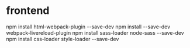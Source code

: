 # frontend

npm install html-webpack-plugin --save-dev
npm install --save-dev webpack-livereload-plugin
npm install sass-loader node-sass --save-dev
npm install css-loader style-loader --save-dev